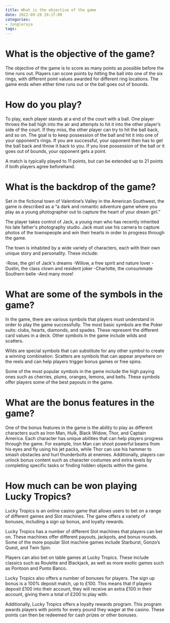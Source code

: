 ```yaml
---
title: What is the objective of the game
date: 2022-09-28 19:17:09
categories:
- Jungleraja
tags:
---
```



#  What is the objective of the game?

The objective of the game is to score as many points as possible before the time runs out. Players can score points by hitting the ball into one of the six rings, with different point values awarded for different ring locations. The game ends when either time runs out or the ball goes out of bounds.

# How do you play?

To play, each player stands at a end of the court with a ball. One player throws the ball high into the air and attempts to hit it into the other player’s side of the court. If they miss, the other player can try to hit the ball back, and so on. The goal is to keep possession of the ball and hit it into one of your opponent’s rings. If you are successful, your opponent then has to get the ball back and throw it back to you. If you lose possession of the ball or it goes out of bounds, your opponent gets a point.




A match is typically played to 11 points, but can be extended up to 21 points if both players agree beforehand.

#  What is the backdrop of the game?

Set in the fictional town of Valentine’s Valley in the American Southwest, the game is described as a “a dark and romantic adventure game where you play as a young photographer out to capture the heart of your dream girl.”

The player takes control of Jack, a young man who has recently inherited his late father's photography studio. Jack must use his camera to capture photos of the townspeople and win their hearts in order to progress through the game.

The town is inhabited by a wide variety of characters, each with their own unique story and personality. These include:


-Rose, the girl of Jack's dreams
-Willow, a free spirit and nature lover
-Dustin, the class clown and resident joker
-Charlotte, the consummate Southern belle
-And many more!

#  What are some of the symbols in the game?

In the game, there are various symbols that players must understand in order to play the game successfully. The most basic symbols are the Poker suits: clubs, hearts, diamonds, and spades. These represent the different card values in a deck. Other symbols in the game include wilds and scatters.

Wilds are special symbols that can substitute for any other symbol to create a winning combination. Scatters are symbols that can appear anywhere on the reels and can help players trigger bonus games or free spins.

Some of the most popular symbols in the game include the high paying ones such as cherries, plums, oranges, lemons, and bells. These symbols offer players some of the best payouts in the game.

#  What are the bonus features in the game?

One of the bonus features in the game is the ability to play as different characters such as Iron Man, Hulk, Black Widow, Thor, and Captain America. Each character has unique abilities that can help players progress through the game. For example, Iron Man can shoot powerful beams from his eyes and fly using his jet packs, while Thor can use his hammer to smash obstacles and hurl thunderbolts at enemies. Additionally, players can unlock bonus content such as character costumes and extra levels by completing specific tasks or finding hidden objects within the game.

#  How much can be won playing Lucky Tropics?

Lucky Tropics is an online casino game that allows users to bet on a range of different games and Slot machines. The game offers a variety of bonuses, including a sign up bonus, and loyalty rewards.

Lucky Tropics has a number of different Slot machines that players can bet on. These machines offer different payouts, jackpots, and bonus rounds. Some of the more popular Slot machine games include Starburst, Gonzo’s Quest, and Twin Spin.

Players can also bet on table games at Lucky Tropics. These include classics such as Roulette and Blackjack, as well as more exotic games such as Pontoon and Punto Banco.

Lucky Tropics also offers a number of bonuses for players. The sign up bonus is a 100% deposit match, up to £100. This means that if players deposit £100 into their account, they will receive an extra £100 in their account, giving them a total of £200 to play with.

Additionally, Lucky Tropics offers a loyalty rewards program. This program awards players with points for every pound they wager at the casino. These points can then be redeemed for cash prizes or other bonuses.